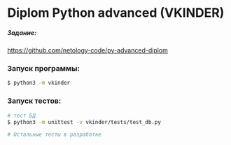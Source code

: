 # Diplom Python advanced (VKINDER)

##### Задание: 
https://github.com/netology-code/py-advanced-diplom

### Запуск программы:
```bash
$ python3 -m vkinder
```

### Запуск тестов:
```bash
# тест БД
$ python3 -m unittest -v vkinder/tests/test_db.py

# Остальные тесты в разработке
